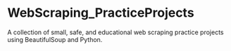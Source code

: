 # WebScraping_PracticeProjects
A collection of small, safe, and educational web scraping practice projects using BeautifulSoup and Python.
